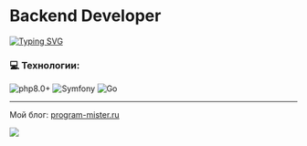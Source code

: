 # Backend Developer

[![Typing SVG](https://readme-typing-svg.demolab.com/?lines=First+line+of+text;Second+line+of+text)](https://git.io/typing-svg)

### 💻 Технологии:
<!-- ![JavaScript](https://img.shields.io/badge/-JavaScript-090909?style=for-the-badge&logo=JavaScript) -->
<!-- ![css](https://img.shields.io/badge/-CSS3-090909?style=for-the-badge&logo=css3) -->
<!-- ![less](https://img.shields.io/badge/-LESS-090909?style=for-the-badge&logo=less) -->
<!-- ![gulp](https://img.shields.io/badge/-GULP-090909?style=for-the-badge&logo=gulp) -->
<!-- ![html](https://img.shields.io/badge/-HTML5-090909?style=for-the-badge&logo=html5) -->
![php8.0+](https://img.shields.io/badge/-PHP-090909?style=for-the-badge&logo=php)
![Symfony](https://img.shields.io/badge/-Symfony-090909?style=for-the-badge&logo=symfony)
![Go](https://img.shields.io/badge/-Go-090909?style=for-the-badge&logo=go)
<!-- ![Yii](https://img.shields.io/badge/-Yii-090909?style=for-the-badge&logo=yii) -->


---

Мой блог: [program-mister.ru](https://program-mister.ru)

![](https://komarev.com/ghpvc/?username=konkin-ivan)
